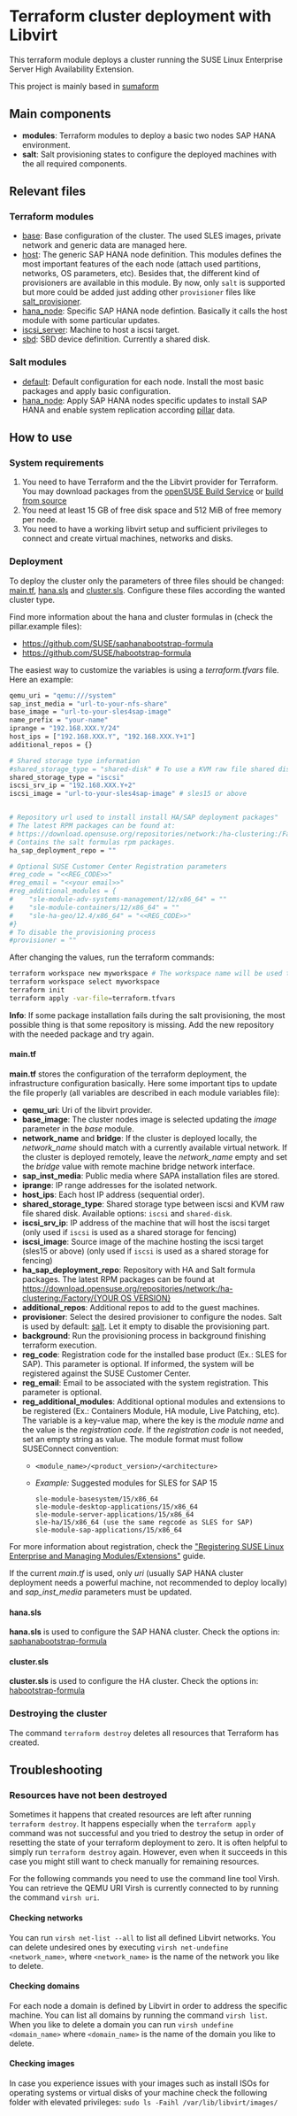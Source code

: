 
# Terraform cluster deployment with Libvirt

This terraform module deploys a cluster running the SUSE Linux Enterprise Server
High Availability Extension.

This project is mainly based in [sumaform](https://github.com/moio/sumaform)

## Main components

- **modules**: Terraform modules to deploy a basic two nodes SAP HANA environment.
- **salt**: Salt provisioning states to configure the deployed machines with the
all required components.

## Relevant files

### Terraform modules
- [base](modules/base): Base configuration of the cluster. The used SLES images, private
network and generic data are managed here.
- [host](modules/host): The generic SAP HANA node definition. This modules defines the most
important features of the each node (attach used partitions, networks, OS parameters, etc).
Besides that, the different kind of provisioners are available in this module. By now, only
`salt` is supported but more could be added just adding other `provisioner` files like
[salt_provisioner](modules/host/salt_provisioner.tf).
- [hana_node](modules/hana_node): Specific SAP HANA node defintion. Basically it calls the
host module with some particular updates.
- [iscsi_server](modules/iscsi_server): Machine to host a iscsi target.
- [sbd](modules/sbd): SBD device definition. Currently a shared disk.

### Salt modules
- [default](../../salt/default): Default configuration for each node. Install the most
basic packages and apply basic configuration.
- [hana_node](../../salt/hana_node): Apply SAP HANA nodes specific updates to install
SAP HANA and enable system replication according [pillar](../../pillar_examples/libvirt/hana.sls)
data.

## How to use

### System requirements

1. You need to have Terraform and the the Libvirt provider for Terraform. You may download packages from the
   [openSUSE Build Service](http://download.opensuse.org/repositories/systemsmanagement:/terraform/) or
   [build from source](https://github.com/dmacvicar/terraform-provider-libvirt)
1. You need at least 15 GB of free disk space and 512 MiB of free memory per
   node.
1. You need to have a working libvirt setup and sufficient privileges to connect
   and create virtual machines, networks and disks.

### Deployment

To deploy the cluster only the parameters of three files should be changed: [main.tf](main.tf), [hana.sls](../../pillar_examples/libvirt/{scenario-type}/hana.sls) and [cluster.sls](../../pillar_examples/libvirt/{scenario-type}/cluster.sls).
Configure these files according the wanted cluster type.

Find more information about the hana and cluster formulas in (check the pillar.example files):
- https://github.com/SUSE/saphanabootstrap-formula
- https://github.com/SUSE/habootstrap-formula

The easiest way to customize the variables is using a *terraform.tfvars* file.
Here an example:

```bash
qemu_uri = "qemu:///system"
sap_inst_media = "url-to-your-nfs-share"
base_image = "url-to-your-sles4sap-image"
name_prefix = "your-name"
iprange = "192.168.XXX.Y/24"
host_ips = ["192.168.XXX.Y", "192.168.XXX.Y+1"]
additional_repos = {}

# Shared storage type information
#shared_storage_type = "shared-disk" # To use a KVM raw file shared disk
shared_storage_type = "iscsi"
iscsi_srv_ip = "192.168.XXX.Y+2"
iscsi_image = "url-to-your-sles4sap-image" # sles15 or above


# Repository url used to install install HA/SAP deployment packages"
# The latest RPM packages can be found at:
# https://download.opensuse.org/repositories/network:/ha-clustering:/Factory/{YOUR OS VERSION}
# Contains the salt formulas rpm packages.
ha_sap_deployment_repo = ""

# Optional SUSE Customer Center Registration parameters
#reg_code = "<<REG_CODE>>"
#reg_email = "<<your email>>"
#reg_additional_modules = {
#    "sle-module-adv-systems-management/12/x86_64" = ""
#    "sle-module-containers/12/x86_64" = ""
#    "sle-ha-geo/12.4/x86_64" = "<<REG_CODE>>"
#}
# To disable the provisioning process
#provisioner = ""
```

After changing the values, run the terraform commands:

```bash
terraform workspace new myworkspace # The workspace name will be used to create the name of the created resources as prefix (`default` by default)
terraform workspace select myworkspace
terraform init
terraform apply -var-file=terraform.tfvars
```

**Info**: If some package installation fails during the salt provisioning, the
most possible thing is that some repository is missing. Add the new repository
with the needed package and try again.

#### main.tf

**main.tf** stores the configuration of the terraform deployment, the infrastructure configuration basically. Here some important tips to update the file properly (all variables are described in each module variables file):

- **qemu_uri**: Uri of the libvirt provider.
- **base_image**: The cluster nodes image is selected updating the *image* parameter in the *base* module.
- **network_name** and **bridge**: If the cluster is deployed locally, the *network_name* should match with a currently available virtual network. If the cluster is deployed remotely, leave the *network_name* empty and set the *bridge* value with remote machine bridge network interface.
- **sap_inst_media**: Public media where SAPA installation files are stored.
- **iprange**: IP range addresses for the isolated network.
- **host_ips**: Each host IP address (sequential order).
- **shared_storage_type**: Shared storage type between iscsi and KVM raw file shared disk. Available options: `iscsi` and `shared-disk`.
- **iscsi_srv_ip**: IP address of the machine that will host the iscsi target (only used if `iscsi` is used as a shared storage for fencing)
- **iscsi_image**: Source image of the machine hosting the iscsi target (sles15 or above) (only used if `iscsi` is used as a shared storage for fencing)
- **ha_sap_deployment_repo**: Repository with HA and Salt formula packages. The latest RPM packages can be found at [https://download.opensuse.org/repositories/network:/ha-clustering:/Factory/{YOUR OS VERSION}](https://download.opensuse.org/repositories/network:/ha-clustering:/Factory/)
- **additional_repos**: Additional repos to add to the guest machines.
- **provisioner**: Select the desired provisioner to configure the nodes. Salt is used by default: [salt](../../salt). Let it empty to disable the provisioning part.
- **background**: Run the provisioning process in background finishing terraform execution.
- **reg_code**: Registration code for the installed base product (Ex.: SLES for SAP). This parameter is optional. If informed, the system will be registered against the SUSE Customer Center.
- **reg_email**: Email to be associated with the system registration. This parameter is optional.
- **reg_additional_modules**: Additional optional modules and extensions to be registered (Ex.: Containers Module, HA module, Live Patching, etc). The variable is a key-value map, where the key is the _module name_ and the value is the _registration code_. If the _registration code_ is not needed, set an empty string as value. The module format must follow SUSEConnect convention:
    - `<module_name>/<product_version>/<architecture>`
    - *Example:* Suggested modules for SLES for SAP 15


          sle-module-basesystem/15/x86_64
          sle-module-desktop-applications/15/x86_64
          sle-module-server-applications/15/x86_64
          sle-ha/15/x86_64 (use the same regcode as SLES for SAP)
          sle-module-sap-applications/15/x86_64

For more information about registration, check the ["Registering SUSE Linux Enterprise and Managing Modules/Extensions"](https://www.suse.com/documentation/sles-15/book_sle_deployment/data/cha_register_sle.html) guide.


If the current *main.tf* is used, only *uri* (usually SAP HANA cluster deployment needs a powerful machine, not recommended to deploy locally) and *sap_inst_media* parameters must be updated.

#### hana.sls

**hana.sls** is used to configure the SAP HANA cluster. Check the options in: [saphanabootstrap-formula](https://github.com/SUSE/saphanabootstrap-formula)

#### cluster.sls

**cluster.sls** is used to configure the HA cluster. Check the options in: [habootstrap-formula](https://github.com/SUSE/habootstrap-formula)


### Destroying the cluster

The command `terraform destroy` deletes all resources that Terraform has
created.

## Troubleshooting

### Resources have not been destroyed

Sometimes it happens that created resources are left after running
`terraform destroy`. It happens especially when the `terraform apply` command
was not successful and you tried to destroy the setup in order of resetting the
state of your terraform deployment to zero.
It is often helpful to simply run `terraform destroy` again. However, even when
it succeeds in this case you might still want to check manually for remaining
resources.

For the following commands you need to use the command line tool Virsh. You can
retrieve the QEMU URI Virsh is currently connected to by running the command
`virsh uri`.

#### Checking networks

You can run `virsh net-list --all` to list all defined Libvirt networks. You can
delete undesired ones by executing `virsh net-undefine <network_name>`, where
`<network_name>` is the name of the network you like to delete.

#### Checking domains

For each node a domain is defined by Libvirt in order to address the specific
machine. You can list all domains by running the command `virsh list`. When you
like to delete a domain you can run `virsh undefine <domain_name>` where
`<domain_name>` is the name of the domain you like to delete.

#### Checking images

In case you experience issues with your images such as install ISOs for
operating systems or virtual disks of your machine check the following folder
with elevated privileges: `sudo ls -Faihl /var/lib/libvirt/images/`

